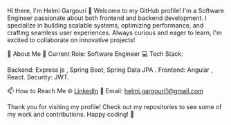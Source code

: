 Hi there, I'm Helmi Gargouri 👋
Welcome to my GitHub profile! I'm a Software Engineer passionate about both frontend and backend development. I specialize in building scalable systems, optimizing performance, and crafting seamless user experiences. Always curious and eager to learn, I'm excited to collaborate on innovative projects!

🚀 About Me
🌟 Current Role: Software Engineer
💻 Tech Stack:

Backend: Express js , Spring Boot, Spring Data JPA .
Frontend: Angular , React.
Security:  JWT.

📫 How to Reach Me
🌐 [LinkedIn](https://www.linkedin.com/in/helmi-gargouri/)
📧 Email: helmi.gargouri1@gmail.com


Thank you for visiting my profile! Check out my repositories to see some of my work and contributions. Happy coding! 🚀

<!--
**Helmi-Gargouri/Helmi-Gargouri** is a ✨ _special_ ✨ repository because its `README.md` (this file) appears on your GitHub profile.

Here are some ideas to get you started:

- 🔭 I’m currently working on ...
- 🌱 I’m currently learning ...
- 👯 I’m looking to collaborate on ...
- 🤔 I’m looking for help with ...
- 💬 Ask me about ...
- 📫 How to reach me: ...
- 😄 Pronouns: ...
- ⚡ Fun fact: ...
-->
